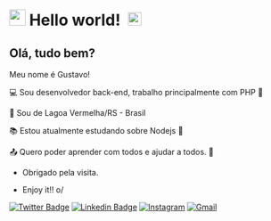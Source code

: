 # <img src="https://github.com/TheDudeThatCode/TheDudeThatCode/blob/master/Assets/Hi.gif" width="29px"> **Hello world!** &nbsp;<img src="https://github.com/TheDudeThatCode/TheDudeThatCode/blob/master/Assets/Earth.gif" width="24px">
 

## Olá, tudo bem?

 Meu nome é Gustavo!

:computer: Sou desenvolvedor back-end, trabalho principalmente com PHP 🐘

:house_with_garden: Sou de Lagoa Vermelha/RS - Brasil

:books: Estou atualmente estudando sobre Nodejs 🚀

:outbox_tray: Quero poder aprender com todos e ajudar a todos. 💪



- Obrigado pela visita.

- Enjoy it!! o/


[![Twitter Badge](https://img.shields.io/badge/Twitter-1DA1F2?style=for-the-badge&logo=twitter&logoColor=white)](https://twitter.com/ohmyguh) [![Linkedin Badge](https://img.shields.io/badge/LinkedIn-0077B5?style=for-the-badge&logo=linkedin&logoColor=white)](https://www.linkedin.com/in/gustavo-g-passos/) [![Instagram](https://img.shields.io/badge/Instagram-E4405F?style=for-the-badge&logo=instagram&logoColor=white)](https://www.instagram.com/gustavo.gpassos/) [![Gmail](https://img.shields.io/badge/Gmail-D14836?style=for-the-badge&logo=gmail&logoColor=white)](mailto:girardigustavo.03@gmail.com)
